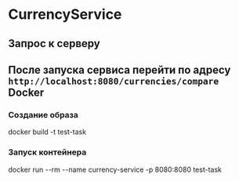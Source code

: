 # CurrencyService
Запрос к серверу
--
После запуска сервиса перейти по адресу
`http://localhost:8080/currencies/compare`
<br/>
Docker
--
### Создание образа
docker build -t test-task
### Запуск контейнера
docker run --rm --name currency-service -p 8080:8080 test-task
